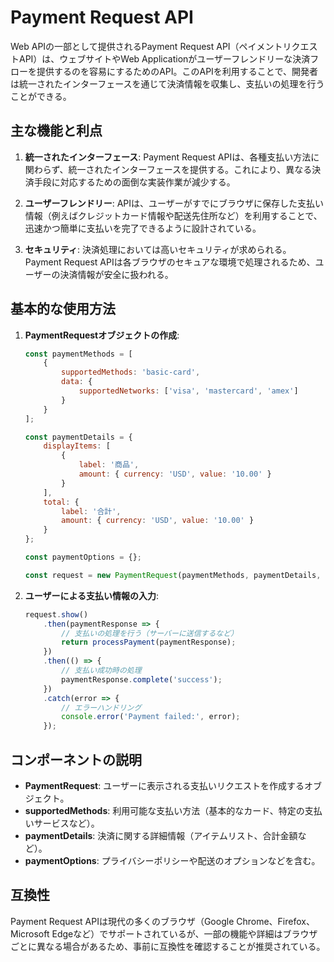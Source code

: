# Payment Request API

Web APIの一部として提供されるPayment Request API（ペイメントリクエストAPI）は、ウェブサイトやWeb Applicationがユーザーフレンドリーな決済フローを提供するのを容易にするためのAPI。このAPIを利用することで、開発者は統一されたインターフェースを通じて決済情報を収集し、支払いの処理を行うことができる。

## 主な機能と利点

1. **統一されたインターフェース**:
   Payment Request APIは、各種支払い方法に関わらず、統一されたインターフェースを提供する。これにより、異なる決済手段に対応するための面倒な実装作業が減少する。

2. **ユーザーフレンドリー**:
   APIは、ユーザーがすでにブラウザに保存した支払い情報（例えばクレジットカード情報や配送先住所など）を利用することで、迅速かつ簡単に支払いを完了できるように設計されている。

3. **セキュリティ**:
   決済処理においては高いセキュリティが求められる。Payment Request APIは各ブラウザのセキュアな環境で処理されるため、ユーザーの決済情報が安全に扱われる。

## 基本的な使用方法

1. **PaymentRequestオブジェクトの作成**:

   ```js
   const paymentMethods = [
       {
           supportedMethods: 'basic-card',
           data: {
               supportedNetworks: ['visa', 'mastercard', 'amex']
           }
       }
   ];

   const paymentDetails = {
       displayItems: [
           {
               label: '商品',
               amount: { currency: 'USD', value: '10.00' }
           }
       ],
       total: {
           label: '合計',
           amount: { currency: 'USD', value: '10.00' }
       }
   };

   const paymentOptions = {};

   const request = new PaymentRequest(paymentMethods, paymentDetails, paymentOptions);
   ```

2. **ユーザーによる支払い情報の入力**:

   ```js
   request.show()
       .then(paymentResponse => {
           // 支払いの処理を行う（サーバーに送信するなど）
           return processPayment(paymentResponse);
       })
       .then(() => {
           // 支払い成功時の処理
           paymentResponse.complete('success');
       })
       .catch(error => {
           // エラーハンドリング
           console.error('Payment failed:', error);
       });
   ```

## コンポーネントの説明

- **PaymentRequest**: ユーザーに表示される支払いリクエストを作成するオブジェクト。
- **supportedMethods**: 利用可能な支払い方法（基本的なカード、特定の支払いサービスなど）。
- **paymentDetails**: 決済に関する詳細情報（アイテムリスト、合計金額など）。
- **paymentOptions**: プライバシーポリシーや配送のオプションなどを含む。

## 互換性

Payment Request APIは現代の多くのブラウザ（Google Chrome、Firefox、Microsoft Edgeなど）でサポートされているが、一部の機能や詳細はブラウザごとに異なる場合があるため、事前に互換性を確認することが推奨されている。
